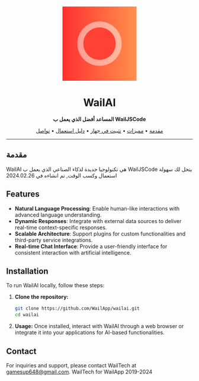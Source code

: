 <!-- Project Logo -->
<p align="center">
  <img src="icon.png" alt="WailAI Logo" width="200" />
</p>

<!-- Project Title -->
<h1 align="center">WailAI</h1>

<!-- Project Description -->
<p align="center">
  <strong>المساعد أفضل الذي يعمل ب WailJSCode</strong>
</p>

<!-- Table of Contents -->
<p align="center">
  <a href="#overview">مقدمة</a> •
  <a href="#features">مميزات</a> •
  <a href="#installation">تثبيت في جهاز</a> •
  <a href="#usage">دليل استعمال</a> •
  <a href="#contact">تواصل</a>
</p>

---

## مقدمة

WailAI هي تكنولوجيا جديدة لذكاء الصناعي الذي يعمل ب WailJSCode يتحل لك سهولة استعمال وكسب الوقت, تم انشاءه في 2024.02.26

## Features

- **Natural Language Processing**: Enable human-like interactions with advanced language understanding.
- **Dynamic Responses**: Integrate with external data sources to deliver real-time context-specific responses.
- **Scalable Architecture**: Support plugins for custom functionalities and third-party service integrations.
- **Real-time Chat Interface**: Provide a user-friendly interface for consistent interaction with artificial intelligence.

## Installation

To run WailAI locally, follow these steps:

1. **Clone the repository:**

   ```bash
   git clone https://github.com/WailApp/wailai.git
   cd wailai
 2.  **Usage:**
Once installed, interact with WailAI through a web browser or integrate it into your applications for AI-based functionalities.

## Contact

For inquiries and support, please contact WailTech at gamesup648@gmail.com.
WailTech for WailApp 2019-2024

